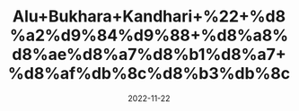 ---
title: 'Alu+Bukhara+Kandhari+%22+%d8%a2%d9%84%d9%88+%d8%a8%d8%ae%d8%a7%d8%b1%d8%a7+%d8%af%db%8c%d8%b3%db%8c'
date: '2022-11-22' 
metatag: '' 
inventory: '0' 
draft: false 
# meta description 
shortDescripton: 'Aloo+Bukhara+contains+antioxidants+that+help+fight+against+free+reactive+species+by+scavenging+them%2c+hence%2c+protecting+against+inflammation.+They+are+also+rich+in+polyphenol+antioxidants+that+have+beneficial+effects+on+your+bone+health%2c+reduce+the+risk+of+diabetes+and+heart+diseases.'
description: 'Food+Product'
longdescription: ''
tags: ''
brand: ''
subCategory: ''
unit: '250 gm-Pk'
sellCount: '0'
featured: True
# product Price
price: '200.0'
# Product Short Description
shortDescription: 'Aloo+Bukhara+contains+antioxidants+that+help+fight+against+free+reactive+species+by+scavenging+them%2c+hence%2c+protecting+against+inflammation.+They+are+also+rich+in+polyphenol+antioxidants+that+have+beneficial+effects+on+your+bone+health%2c+reduce+the+risk+of+diabetes+and+heart+diseases.'
productID: '0790EA32-932C-ED11-9968-005056B3A416'
type: 'products'
category: 'Food+Product' 
thumnailproduct: 'https://eraconnect.blob.core.windows.net/product-images/aminsaddiquidawakhana/0790EA32-932C-ED11-9968-005056B3A416.webp' 
images:
  - image: 'https://eraconnect.blob.core.windows.net/product-images/aminsaddiquidawakhana/0790EA32-932C-ED11-9968-005056B3A416.webp'  
Variants:
---